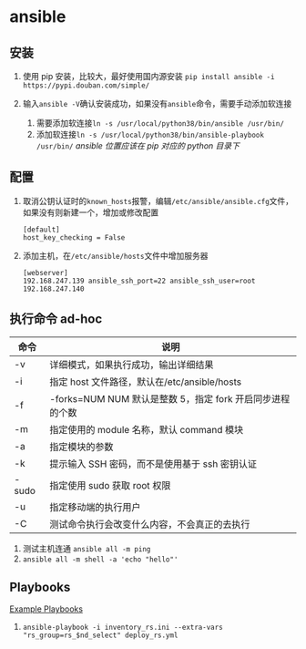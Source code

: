 # ansible

## 安装

1. 使用 pip 安装，比较大，最好使用国内源安装
   `pip install ansible -i https://pypi.douban.com/simple/`

2. 输入`ansible -V`确认安装成功，如果没有`ansible`命令，需要手动添加软连接
   1. 需要添加软连接`ln -s /usr/local/python38/bin/ansible /usr/bin/`
   2. 添加软连接`ln -s /usr/local/python38/bin/ansible-playbook /usr/bin/`
      _ansible 位置应该在 pip 对应的 python 目录下_

## 配置

1. 取消公钥认证时的`known_hosts`报警，编辑`/etc/ansible/ansible.cfg`文件，如果没有则新建一个，增加或修改配置

   ```
   [default]
   host_key_checking = False
   ```

2. 添加主机，在`/etc/ansible/hosts`文件中增加服务器

   ```
   [webserver]
   192.168.247.139 ansible_ssh_port=22 ansible_ssh_user=root
   192.168.247.140
   ```

## 执行命令 ad-hoc

| 命令  | 说明                                                      |
| ----- | --------------------------------------------------------- |
| -v    | 详细模式，如果执行成功，输出详细结果                      |
| -i    | 指定 host 文件路径，默认在/etc/ansible/hosts              |
| -f    | -forks=NUM NUM 默认是整数 5，指定 fork 开启同步进程的个数 |
| -m    | 指定使用的 module 名称，默认 command 模块                 |
| -a    | 指定模块的参数                                            |
| -k    | 提示输入 SSH 密码，而不是使用基于 ssh 密钥认证            |
| -sudo | 指定使用 sudo 获取 root 权限                              |
| -u    | 指定移动端的执行用户                                      |
| -C    | 测试命令执行会改变什么内容，不会真正的去执行              |

1. 测试主机连通
   `ansible all -m ping`
2. `ansible all -m shell -a 'echo "hello"'`

## Playbooks

[Example Playbooks](https://github.com/ansible/ansible-examples)

1. `ansible-playbook -i inventory_rs.ini --extra-vars "rs_group=rs_$nd_select" deploy_rs.yml`
